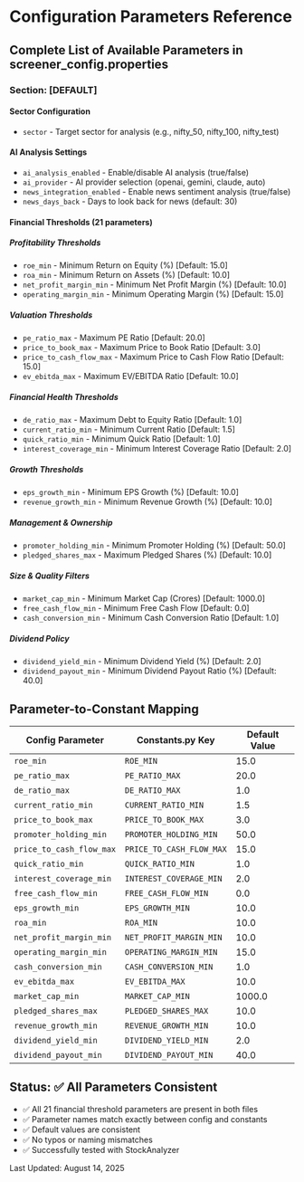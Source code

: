 # Configuration Parameters Reference

## Complete List of Available Parameters in screener_config.properties

### Section: [DEFAULT]

#### Sector Configuration
- `sector` - Target sector for analysis (e.g., nifty_50, nifty_100, nifty_test)

#### AI Analysis Settings
- `ai_analysis_enabled` - Enable/disable AI analysis (true/false)
- `ai_provider` - AI provider selection (openai, gemini, claude, auto)
- `news_integration_enabled` - Enable news sentiment analysis (true/false)
- `news_days_back` - Days to look back for news (default: 30)

#### Financial Thresholds (21 parameters)

##### Profitability Thresholds
- `roe_min` - Minimum Return on Equity (%) [Default: 15.0]
- `roa_min` - Minimum Return on Assets (%) [Default: 10.0]
- `net_profit_margin_min` - Minimum Net Profit Margin (%) [Default: 10.0]
- `operating_margin_min` - Minimum Operating Margin (%) [Default: 15.0]

##### Valuation Thresholds
- `pe_ratio_max` - Maximum PE Ratio [Default: 20.0]
- `price_to_book_max` - Maximum Price to Book Ratio [Default: 3.0]
- `price_to_cash_flow_max` - Maximum Price to Cash Flow Ratio [Default: 15.0]
- `ev_ebitda_max` - Maximum EV/EBITDA Ratio [Default: 10.0]

##### Financial Health Thresholds
- `de_ratio_max` - Maximum Debt to Equity Ratio [Default: 1.0]
- `current_ratio_min` - Minimum Current Ratio [Default: 1.5]
- `quick_ratio_min` - Minimum Quick Ratio [Default: 1.0]
- `interest_coverage_min` - Minimum Interest Coverage Ratio [Default: 2.0]

##### Growth Thresholds
- `eps_growth_min` - Minimum EPS Growth (%) [Default: 10.0]
- `revenue_growth_min` - Minimum Revenue Growth (%) [Default: 10.0]

##### Management & Ownership
- `promoter_holding_min` - Minimum Promoter Holding (%) [Default: 50.0]
- `pledged_shares_max` - Maximum Pledged Shares (%) [Default: 10.0]

##### Size & Quality Filters
- `market_cap_min` - Minimum Market Cap (Crores) [Default: 1000.0]
- `free_cash_flow_min` - Minimum Free Cash Flow [Default: 0.0]
- `cash_conversion_min` - Minimum Cash Conversion Ratio [Default: 1.0]

##### Dividend Policy
- `dividend_yield_min` - Minimum Dividend Yield (%) [Default: 2.0]
- `dividend_payout_min` - Minimum Dividend Payout Ratio (%) [Default: 40.0]

## Parameter-to-Constant Mapping

| Config Parameter | Constants.py Key | Default Value |
|-----------------|------------------|---------------|
| `roe_min` | `ROE_MIN` | 15.0 |
| `pe_ratio_max` | `PE_RATIO_MAX` | 20.0 |
| `de_ratio_max` | `DE_RATIO_MAX` | 1.0 |
| `current_ratio_min` | `CURRENT_RATIO_MIN` | 1.5 |
| `price_to_book_max` | `PRICE_TO_BOOK_MAX` | 3.0 |
| `promoter_holding_min` | `PROMOTER_HOLDING_MIN` | 50.0 |
| `price_to_cash_flow_max` | `PRICE_TO_CASH_FLOW_MAX` | 15.0 |
| `quick_ratio_min` | `QUICK_RATIO_MIN` | 1.0 |
| `interest_coverage_min` | `INTEREST_COVERAGE_MIN` | 2.0 |
| `free_cash_flow_min` | `FREE_CASH_FLOW_MIN` | 0.0 |
| `eps_growth_min` | `EPS_GROWTH_MIN` | 10.0 |
| `roa_min` | `ROA_MIN` | 10.0 |
| `net_profit_margin_min` | `NET_PROFIT_MARGIN_MIN` | 10.0 |
| `operating_margin_min` | `OPERATING_MARGIN_MIN` | 15.0 |
| `cash_conversion_min` | `CASH_CONVERSION_MIN` | 1.0 |
| `ev_ebitda_max` | `EV_EBITDA_MAX` | 10.0 |
| `market_cap_min` | `MARKET_CAP_MIN` | 1000.0 |
| `pledged_shares_max` | `PLEDGED_SHARES_MAX` | 10.0 |
| `revenue_growth_min` | `REVENUE_GROWTH_MIN` | 10.0 |
| `dividend_yield_min` | `DIVIDEND_YIELD_MIN` | 2.0 |
| `dividend_payout_min` | `DIVIDEND_PAYOUT_MIN` | 40.0 |

## Status: ✅ All Parameters Consistent

- ✅ All 21 financial threshold parameters are present in both files
- ✅ Parameter names match exactly between config and constants
- ✅ Default values are consistent
- ✅ No typos or naming mismatches
- ✅ Successfully tested with StockAnalyzer

Last Updated: August 14, 2025

